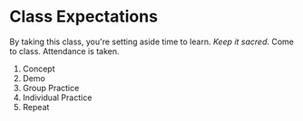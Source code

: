 # Class Expectations

By taking this class, you're setting aside time to learn.
_Keep it sacred_.
Come to class.
Attendance is taken.

1. Concept
1. Demo
1. Group Practice
1. Individual Practice
1. Repeat
